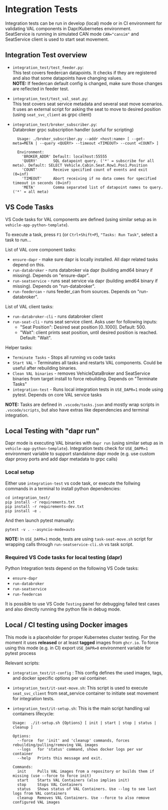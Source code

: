 # Integration Tests

Integration tests can be run in develop (local) mode or in CI environment for validating VAL components in Dapr/Kubernetes environment.\
SeatService is running in simulated CAN mode `CAN="cansim"` and SeatService client is used to start seat movement.

## Integration Test overview

- `integration_test/test_feeder.py`:\
    This test covers feedercan datapoints. It checks if they are registered and also that some datapoints have changing values.\
    **NOTE:** If feedercan default config is changed, make sure those changes are reflected in feeder test.

- `integration_test/test_val_seat.py`:\
    This test covers seat service metadata and several seat move scenarios.\
    It uses an external script for asking the seat to move to desired position (using `seat_svc_client` as grpc client)

- `integration_test/broker_subscriber.py`:\
Databroker grpc subscription handler (useful for scripting)

  ```text
    Usage: ./broker_subscriber.py --addr <host:name> [ --get-meta=META | --query <QUERY> --timeout <TIMEOUT> --count <COUNT> ]

    Environment:
      'BROKER_ADDR' Default: localhost:55555
      'QUERY'       SQL datapoint query. ('*' = subscribe for all meta). Default: SELECT Vehicle.Cabin.Seat.Row1.Pos1.Position
      'COUNT'       Receive specified count of events and exit (0=inf)
      'TIMEOUT'     Abort receiving if no data comes for specified timeout in seconds (0=inf)
      'META'        Comma separated list of datapoint names to query. ('*' = all meta)
  ```

## VS Code Tasks

VS Code tasks for VAL components are defined (using similar setup as in `vehicle-app-python-template`).

To execute a task, press `F1` (or `Ctrl+Shift+P`), `"Tasks: Run Task"`, select a task to run...

List of VAL core component tasks:

- `ensure-dapr` - make sure dapr is locally installed. All dapr related tasks depend on this.
- `run-databroker` - runs databroker via dapr (building amd64 binary if missing). Depends on "ensure-dapr".
- `run-seatservice` - runs seat service via dapr (building amd64 binary if missing). Depends on "run-databroker".
- `run-feedercan` - runs feeder_can from sources. Depends on "run-databroker".

List of VAL client tasks:

- `run-databroker-cli` - runs databroker client
- `run-seat-cli` - runs seat service client. Asks user for following inputs:
  - "Seat Position": Desired seat position [0..1000]. Default: 500.
  - "Wait": client prints seat position, until desired position is reached. Default: "Wait".

Helper tasks:

- `Terminate Tasks` - Stops all running vs code tasks
- `Start VAL` - Terminates all tasks and restarts VAL components. Could be useful after rebuilding binaries.
- `Clean VAL binaries` - removes VehicleDataBroker and SeatService binaries from target install to force rebuilding. Depends on "Terminate Tasks"
- `integration-test` - Runs local integration tests in `USE_DAPR=1` mode using pytest. Depends on core VAL service tasks

**NOTE:** Tasks are defined in `.vscode/tasks.json` and mostly wrap scripts in `.vscode/scripts`, but also have extras like dependencies and terminal integration.

## Local Testing with "dapr run"

Dapr mode is executing VAL binaries with `dapr run` (using similar setup as in `vehicle-app-python-template`).
Integration tests check for `USE_DAPR=1` environment variable to support standalone dapr mode (e.g. use custom dapr proxy ports and add dapr metadata to grpc calls)

### Local setup

Either use `integration-test` vs code task, or execute the follwing commands in a terminal to install python dependencies:

```shell
cd integration_test/
pip install -r requirements.txt
pip install -r requirements-dev.txt
pip install -e .
```

And then launch pytest manually:

```shell
pytest -v . --asyncio-mode=auto
```

**NOTE:** In `USE_DAPR=1` mode, tests are using `task-seat-move.sh` script for wrapping calls through `run-seatservice-cli.sh` vs task script.

### Required VS Code tasks for local testing (dapr)

Python Integration tests depend on the following VS Code tasks:

- `ensure-dapr`
- `run-databroker`
- `run-seatservice`
- `run-feedercan`

It is possible to use VS Code `Testing` panel for debugging failed test cases and also directly running the python file in debug mode.

## Local / CI testing using Docker images

This mode is a placeholder for proper Kubernetes cluster testing.
For the moment it uses **released** or at least **tagged** images from `ghcr.io`.
To force using this mode (e.g. in CI) export `USE_DAPR=0` environment variable for pytest process

Relevant scripts:

- `integration_test/it-config` : This config defines the used images, tags, and docker specific options per val container.
- `integration_test/it-seat-move.sh`: This script is used to execute `seat_svc_client` from seat_service container to initiate seat movement for integration tests.
- `integration_test/it-setup.sh`: This is the main script handling val containers lifecycle:

    ```text
    Usage:  ./it-setup.sh {Options} [ init | start | stop | status | cleanup ]

    Options:
      --force  for 'init' and 'cleanup' commands, forces rebuilding/pulling/removing VAL images
      --logs   for 'status' command, shows docker logs per var container
      --help   Prints this message and exit.

    Commands:
      init     Pulls VAL images from a repository or builds them if missing (use --force to force init)
      start    Starts VAL Containers (also implies init)
      stop     Stops VAL Containers
      status   Shows status of VAL Containers. Use --log to see last logs from VAL containers
      cleanup  Removes VAL Containers. Use --force to also remove configured VAL images
    ```
